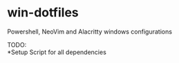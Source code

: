 # win-dotfiles
Powershell, NeoVim and Alacritty windows configurations


TODO:  
*Setup Script for all dependencies
